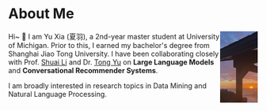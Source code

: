 # About Me

<img align="right" src="../../images/lajolla.jpg" width="15%">

Hi~ :ghost: I am Yu Xia (夏羽), a 2nd-year master student at University of Michigan. Prior to this, I earned my bachelor's degree from Shanghai Jiao Tong University. I have been collaborating closely with Prof. [Shuai Li](https://shuaili8.github.io/) and Dr. [Tong Yu](https://scholar.google.com/citations?user=6-ARmXsAAAAJ) on **Large Language Models** and **Conversational Recommender Systems**. 

I am broadly interested in research topics in Data Mining and Natural Language Processing.
